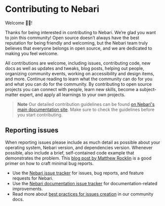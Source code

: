 # Contributing to Nebari

Welcome 👋🏼!

Thanks for being interested in contributing to Nebari. We’re glad you want to join this community!
Open source doesn’t always have the best reputation for being friendly and welcoming, but the Nebari team truly believes
that everyone belongs in open source, and we are dedicated to making you feel welcome.

All contributions are welcome, including issues, contributing code, new docs as well as updates and tweaks, blog posts,
helping out people, organizing community events, working on accessibility and design items, and more.
Continue reading to learn what the community can do for you and what you can do for the community.
By contributing to open source projects you can connect with people, learn new skills, become a subject-matter expert,
and apply all learnings to your own projects.

> **Note**
> Our detailed contribution guidelines can be found [on Nebari's main documentation site][nebari-community].
> Make sure to check the guidelines before you start contributing.

## Reporting issues

When reporting issues please include as much detail as possible about your operating system, Nebari version, and dependencies version.
Whenever possible, also include a brief, self-contained code example that demonstrates the problem.
This [blog post by Matthew Rocklin](https://matthewrocklin.com/blog/work/2018/02/28/minimal-bug-reports) is a good primer on how to craft minimal bug reports.

- Use the [Nebari issue tracker][nebari-issues] for issues, bug reports, and feature requests for Nebari.
- Use the [Nebari documentation issue tracker][nebari-docs-issues] for documentation-related improvements.
- Read more about [best practices for issues creation](https://www.nebari.dev/docs/community/file-issues) in our community docs.

<!-- Links -->

[nebari-docs-issues]: https://github.com/nebari-dev/nebari-docs/issues
[nebari-issues]: https://github.com/nebari-dev/nebari/issues
[nebari-community]: https://nebari.dev/docs/community
